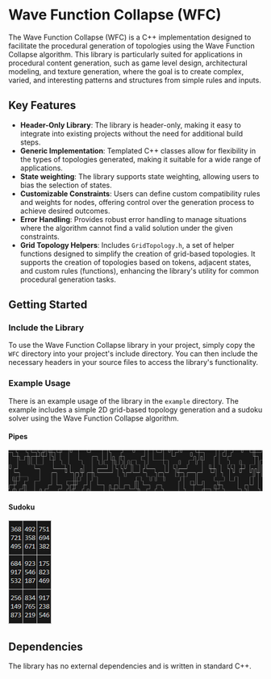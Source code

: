 # Wave Function Collapse (WFC)

The Wave Function Collapse (WFC) is a C++ implementation designed to facilitate the procedural generation of topologies using the Wave Function Collapse algorithm. This library is particularly suited for applications in procedural content generation, such as game level design, architectural modeling, and texture generation, where the goal is to create complex, varied, and interesting patterns and structures from simple rules and inputs.

## Key Features

- **Header-Only Library**: The library is header-only, making it easy to integrate into existing projects without the need for additional build steps.
- **Generic Implementation**: Templated C++ classes allow for flexibility in the types of topologies generated, making it suitable for a wide range of applications.
- **State weighting**: The library supports state weighting, allowing users to bias the selection of states.
- **Customizable Constraints**: Users can define custom compatibility rules and weights for nodes, offering control over the generation process to achieve desired outcomes.
- **Error Handling**: Provides robust error handling to manage situations where the algorithm cannot find a valid solution under the given constraints.
- **Grid Topology Helpers**: Includes `GridTopology.h`, a set of helper functions designed to simplify the creation of grid-based topologies. It supports the creation of topologies based on tokens, adjacent states, and custom rules (functions), enhancing the library's utility for common procedural generation tasks.

## Getting Started

### Include the Library
To use the Wave Function Collapse library in your project, simply copy the `WFC` directory into your project's include directory. You can then include the necessary headers in your source files to access the library's functionality.

### Example Usage
There is an example usage of the library in the `example` directory. The example includes a simple 2D grid-based topology generation and a sudoku solver using the Wave Function Collapse algorithm.

#### Pipes

![](imgs/pipes.png)

#### Sudoku

![](imgs/sudoku.png)

## Dependencies
The library has no external dependencies and is written in standard C++.
